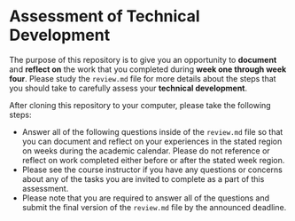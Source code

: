 # Assessment of Technical Development

The purpose of this repository is to give you an opportunity to **document** and
**reflect on** the work that you completed during **week one through week
four**. Please study the `review.md` file for more details about the steps that
you should take to carefully assess your **technical development**.

After cloning this repository to your computer, please take the following steps:

- Answer all of the following questions inside of the `review.md` file so that
you can document and reflect on your experiences in the stated region on weeks
during the academic calendar. Please do not reference or reflect on work
completed either before or after the stated week region.
- Please see the course instructor if you have any questions or concerns about
any of the tasks you are invited to complete as a part of this assessment.
- Please note that you are required to answer all of the questions and submit
the final version of the `review.md` file by the announced deadline.
